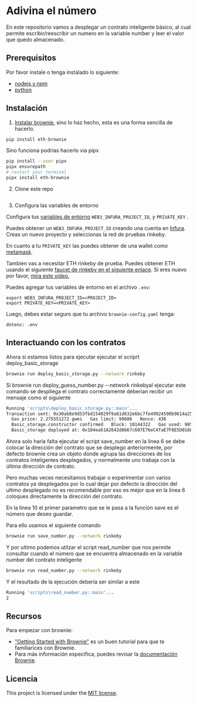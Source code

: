 # Adivina el número

En este repositorio vamos a desplegar un contrato inteligente básico, al cual permite escribir/reescribir un numero en la variable number y leer el valor que quedo almacenado.


## Prerequisitos

Por favor instale o tenga instalado lo siguiente:

- [nodejs y npm](https://nodejs.org/en/download/)
- [python](https://www.python.org/downloads/)

## Instalación

1. [Instalar brownie](https://eth-brownie.readthedocs.io/en/stable/install.html), sino lo haz hecho, esta es una forma sencilla de hacerlo.


```bash
pip install eth-brownie
```
Sino funciona podrias hacerlo via pipx
```bash
pip install --user pipx
pipx ensurepath
# restart your terminal
pipx install eth-brownie
```

2. Clone este repo 
```

```

3. Configura las variables de entorno

Configura tus [variables de entorno](https://www.twilio.com/blog/2017/01/how-to-set-environment-variables.html) `WEB3_INFURA_PROJECT_ID`, y `PRIVATE_KEY` . 

Puedes obtener un `WEB3_INFURA_PROJECT_ID` creando una cuenta en [Infura](https://infura.io/). Creas un nuevo proyecto y seleccionas la red de pruebas rinkeby. 

En cuanto a tu `PRIVATE_KEY` las puedes obtener de una wallet como [metamask](https://metamask.io/). 

Tambien vas a necesitar ETH rinkeby de prueba. Puedes obtener ETH usando el siguiente [faucet de rinkeby en el siguiente enlace](https://faucets.chain.link/rinkeby). Si eres nuevo por favor, [mira este video.](https://www.youtube.com/watch?v=P7FX_1PePX0)

Puedes agregar tus variables de entorno en el archivo `.env`:

```
export WEB3_INFURA_PROJECT_ID=<PROJECT_ID>
export PRIVATE_KEY=<PRIVATE_KEY>
```

Luego, debes estar seguro que tu archivo `brownie-config.yaml` tenga:

```
dotenv: .env
```

## Interactuando con los contratos

Ahora si estamos listos para ejecutar ejecutar el scriprt deploy_basic_storage

```bash
brownie run deploy_basic_storage.py --network rinkeby
```

Si brownie run deploy_guess_number.py --network rinkebyal ejecutar este comando se despliega el contrato correctamente deberian recibir un mensaje como el siguiente

```bash
Running 'scripts\deploy_basic_storage.py::main'...
Transaction sent: 0x30ab8e9d53fbd154029f9a61d632e6bc7fe49924590b9614a25bb9d9ae92efd6
  Gas price: 2.275551272 gwei   Gas limit: 99606   Nonce: 436
  Basic_storage.constructor confirmed   Block: 10144322   Gas used: 90551 (90.91%)
  Basic_storage deployed at: 0x104ea61A2642d0667c607E76eC4faE7F8E5D016B
```

Ahora solo haría falta ejecutar el script save_number en la linea 6 se debe colocar la dirección del contrato que se desplego anteriormente, por defecto brownie crea un objeto donde agrupa las direcciones de los contratos inteligentes desplegados, y normalmente uno trabaja con la última dirección de contrato.

Pero muchas veces necesitamos trabajar o experimentar con varios contratos ya desplegados por lo cual dejar por defecto la dirección del ultimo desplegado no es recomendable por eso es mejor que en la linea 6 coloques directamente la dirección del contrato.

En la linea 10 el primer parametro que se le pasa a la función save es el número que deseo guardar.

Para ello usamos el siguiente comando

```bash
brownie run save_number.py --network rinkeby
```
Y por ultimo podemos utilzar el script read_number que nos permite consultar cuando el número que se encuentra almacenado en la variable number del contrato inteligente

```bash
brownie run read_number.py --network rinkeby
```

Y el resultado de la ejecución deberia ser similar a este

```bash
Running 'scripts\read_number.py::main'...
2
```

## Recursos

Para empezar con brownie:

* ["Getting Started with Brownie"](https://medium.com/@iamdefinitelyahuman/getting-started-with-brownie-part-1-9b2181f4cb99) es un buen tutorial para que te familiarices con Brownie.
* Para más información especifica, puedes revisar la [documentación Brownie](https://eth-brownie.readthedocs.io/en/stable/).

## Licencia

This project is licensed under the [MIT license](LICENSE).

